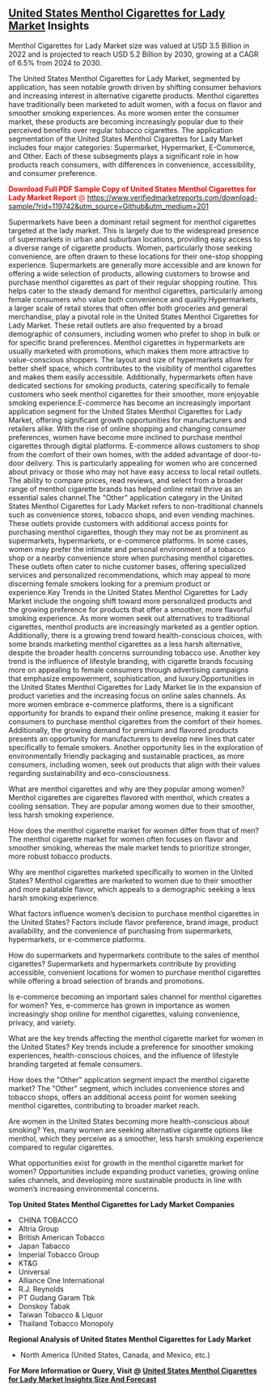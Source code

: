 <h2><a href="https://www.verifiedmarketreports.com/download-sample/?rid=119742&amp;utm_source=Github&amp;utm_medium=201" target="_blank">United States Menthol Cigarettes for Lady Market</a> Insights</h2><p>Menthol Cigarettes for Lady Market size was valued at USD 3.5 Billion in 2022 and is projected to reach USD 5.2 Billion by 2030, growing at a CAGR of 6.5% from 2024 to 2030.</p><p><p>The United States Menthol Cigarettes for Lady Market, segmented by application, has seen notable growth driven by shifting consumer behaviors and increasing interest in alternative cigarette products. Menthol cigarettes have traditionally been marketed to adult women, with a focus on flavor and smoother smoking experiences. As more women enter the consumer market, these products are becoming increasingly popular due to their perceived benefits over regular tobacco cigarettes. The application segmentation of the United States Menthol Cigarettes for Lady Market includes four major categories: Supermarket, Hypermarket, E-Commerce, and Other. Each of these subsegments plays a significant role in how products reach consumers, with differences in convenience, accessibility, and consumer preference. <p><span class=""><span style="color: #ff0000;"><strong>Download Full PDF Sample Copy of United States Menthol Cigarettes for Lady Market Report</strong> @ </span><a href="https://www.verifiedmarketreports.com/download-sample/?rid=119742&amp;utm_source=Github&amp;utm_medium=201" target="_blank">https://www.verifiedmarketreports.com/download-sample/?rid=119742&amp;utm_source=Github&amp;utm_medium=201</a></span></p>Supermarkets have been a dominant retail segment for menthol cigarettes targeted at the lady market. This is largely due to the widespread presence of supermarkets in urban and suburban locations, providing easy access to a diverse range of cigarette products. Women, particularly those seeking convenience, are often drawn to these locations for their one-stop shopping experience. Supermarkets are generally more accessible and are known for offering a wide selection of products, allowing customers to browse and purchase menthol cigarettes as part of their regular shopping routine. This helps cater to the steady demand for menthol cigarettes, particularly among female consumers who value both convenience and quality.Hypermarkets, a larger scale of retail stores that often offer both groceries and general merchandise, play a pivotal role in the United States Menthol Cigarettes for Lady Market. These retail outlets are also frequented by a broad demographic of consumers, including women who prefer to shop in bulk or for specific brand preferences. Menthol cigarettes in hypermarkets are usually marketed with promotions, which makes them more attractive to value-conscious shoppers. The layout and size of hypermarkets allow for better shelf space, which contributes to the visibility of menthol cigarettes and makes them easily accessible. Additionally, hypermarkets often have dedicated sections for smoking products, catering specifically to female customers who seek menthol cigarettes for their smoother, more enjoyable smoking experience.E-commerce has become an increasingly important application segment for the United States Menthol Cigarettes for Lady Market, offering significant growth opportunities for manufacturers and retailers alike. With the rise of online shopping and changing consumer preferences, women have become more inclined to purchase menthol cigarettes through digital platforms. E-commerce allows customers to shop from the comfort of their own homes, with the added advantage of door-to-door delivery. This is particularly appealing for women who are concerned about privacy or those who may not have easy access to local retail outlets. The ability to compare prices, read reviews, and select from a broader range of menthol cigarette brands has helped online retail thrive as an essential sales channel.The "Other" application category in the United States Menthol Cigarettes for Lady Market refers to non-traditional channels such as convenience stores, tobacco shops, and even vending machines. These outlets provide customers with additional access points for purchasing menthol cigarettes, though they may not be as prominent as supermarkets, hypermarkets, or e-commerce platforms. In some cases, women may prefer the intimate and personal environment of a tobacco shop or a nearby convenience store when purchasing menthol cigarettes. These outlets often cater to niche customer bases, offering specialized services and personalized recommendations, which may appeal to more discerning female smokers looking for a premium product or experience.Key Trends in the United States Menthol Cigarettes for Lady Market include the ongoing shift toward more personalized products and the growing preference for products that offer a smoother, more flavorful smoking experience. As more women seek out alternatives to traditional cigarettes, menthol products are increasingly marketed as a gentler option. Additionally, there is a growing trend toward health-conscious choices, with some brands marketing menthol cigarettes as a less harsh alternative, despite the broader health concerns surrounding tobacco use. Another key trend is the influence of lifestyle branding, with cigarette brands focusing more on appealing to female consumers through advertising campaigns that emphasize empowerment, sophistication, and luxury.Opportunities in the United States Menthol Cigarettes for Lady Market lie in the expansion of product varieties and the increasing focus on online sales channels. As more women embrace e-commerce platforms, there is a significant opportunity for brands to expand their online presence, making it easier for consumers to purchase menthol cigarettes from the comfort of their homes. Additionally, the growing demand for premium and flavored products presents an opportunity for manufacturers to develop new lines that cater specifically to female smokers. Another opportunity lies in the exploration of environmentally friendly packaging and sustainable practices, as more consumers, including women, seek out products that align with their values regarding sustainability and eco-consciousness.<p>What are menthol cigarettes and why are they popular among women? Menthol cigarettes are cigarettes flavored with menthol, which creates a cooling sensation. They are popular among women due to their smoother, less harsh smoking experience. <p>How does the menthol cigarette market for women differ from that of men? The menthol cigarette market for women often focuses on flavor and smoother smoking, whereas the male market tends to prioritize stronger, more robust tobacco products. <p>Why are menthol cigarettes marketed specifically to women in the United States? Menthol cigarettes are marketed to women due to their smoother and more palatable flavor, which appeals to a demographic seeking a less harsh smoking experience. <p>What factors influence women’s decision to purchase menthol cigarettes in the United States? Factors include flavor preference, brand image, product availability, and the convenience of purchasing from supermarkets, hypermarkets, or e-commerce platforms. <p>How do supermarkets and hypermarkets contribute to the sales of menthol cigarettes? Supermarkets and hypermarkets contribute by providing accessible, convenient locations for women to purchase menthol cigarettes while offering a broad selection of brands and promotions. <p>Is e-commerce becoming an important sales channel for menthol cigarettes for women? Yes, e-commerce has grown in importance as women increasingly shop online for menthol cigarettes, valuing convenience, privacy, and variety. <p>What are the key trends affecting the menthol cigarette market for women in the United States? Key trends include a preference for smoother smoking experiences, health-conscious choices, and the influence of lifestyle branding targeted at female consumers. <p>How does the "Other" application segment impact the menthol cigarette market? The "Other" segment, which includes convenience stores and tobacco shops, offers an additional access point for women seeking menthol cigarettes, contributing to broader market reach. <p>Are women in the United States becoming more health-conscious about smoking? Yes, many women are seeking alternative cigarette options like menthol, which they perceive as a smoother, less harsh smoking experience compared to regular cigarettes. <p>What opportunities exist for growth in the menthol cigarette market for women? Opportunities include expanding product varieties, growing online sales channels, and developing more sustainable products in line with women’s increasing environmental concerns. </p><p><strong>Top United States Menthol Cigarettes for Lady Market Companies</strong></p><div data-test-id=""><p><li>CHINA TOBACCO</li><li> Altria Group</li><li> British American Tobacco</li><li> Japan Tabacco</li><li> Imperial Tobacco Group</li><li> KT&G</li><li> Universal</li><li> Alliance One International</li><li> R.J. Reynolds</li><li> PT Gudang Garam Tbk</li><li> Donskoy Tabak</li><li> Taiwan Tobacco & Liquor</li><li> Thailand Tobacco Monopoly</li></p><div><strong>Regional Analysis of&nbsp;United States Menthol Cigarettes for Lady Market</strong></div><ul><li dir="ltr"><p dir="ltr">North America&nbsp;(United States, Canada, and Mexico, etc.)</p></li></ul><p><strong>For More Information or Query, Visit @&nbsp;</strong><strong><a href="https://www.verifiedmarketreports.com/product/global-menthol-cigarettes-for-lady-market-outlook/?utm_source=Github&amp;utm_medium=201" target="_blank">United States Menthol Cigarettes for Lady Market Insights Size And Forecast</a></strong></p></div>
